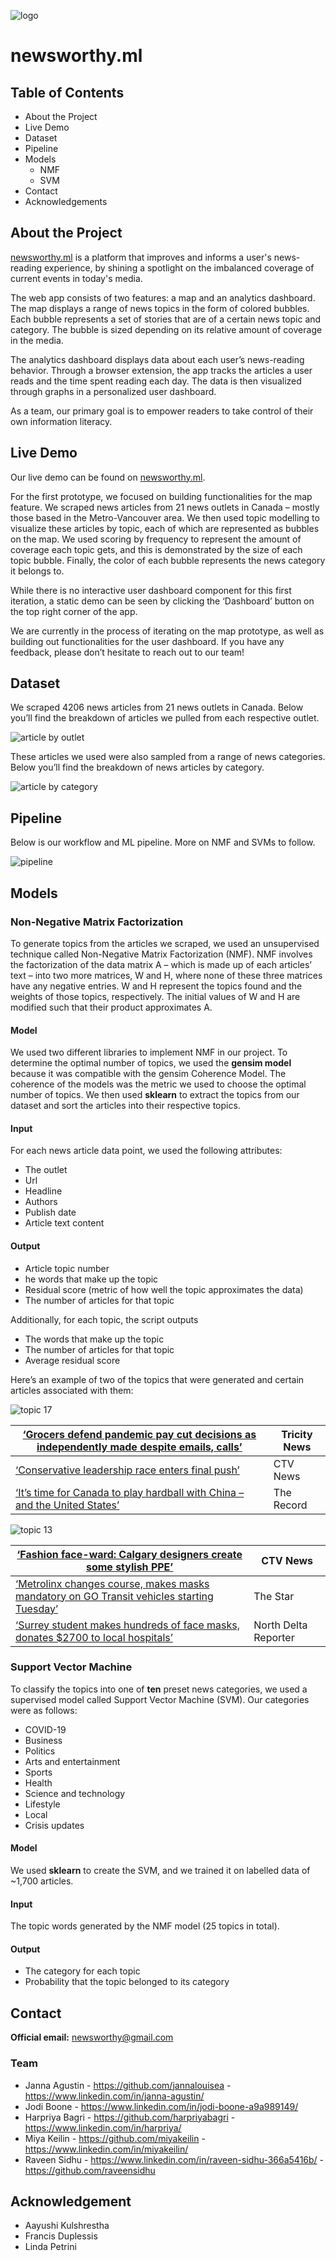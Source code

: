 ![logo](https://github.com/AI4GoodLab/2020_Cohort/tree/master/NewsworthyML/images/newsworthy.png)

# newsworthy.ml

## Table of Contents
- About the Project
- Live Demo
- Dataset
- Pipeline
- Models
  - NMF
  - SVM
- Contact
- Acknowledgements


## About the Project

[newsworthy.ml](http://newsworthy.ml) is a platform that improves and informs a user's news-reading experience, by shining a spotlight on the imbalanced coverage of current events in today's media. 

The web app consists of two features: a map and an analytics dashboard. The map displays a range of news topics in the form of colored bubbles. Each bubble represents a set of stories that are of a certain news topic and category. The bubble is sized depending on its relative amount of coverage in the media. 

The analytics dashboard displays data about each user’s news-reading behavior. Through a browser extension, the app tracks the articles a user reads and the time spent reading each day. The data is then visualized through graphs in a personalized user dashboard. 

As a team, our primary goal is to empower readers to take control of their own information literacy.

## Live Demo

Our live demo can be found on [newsworthy.ml](http://newsworthy.ml/).

For the first prototype, we focused on building functionalities for the map feature. We scraped news articles from 21 news outlets in Canada – mostly those based in the Metro-Vancouver area. We then used topic modelling to visualize these articles by topic, each of which are represented as bubbles on the map. We used scoring by frequency to represent the amount of coverage each topic gets, and this is demonstrated by the size of each topic bubble. Finally, the color of each bubble represents the news category it belongs to. 

While there is no interactive user dashboard component for this first iteration, a static demo can be seen by clicking the ‘Dashboard’ button on the top right corner of the app.

We are currently in the process of iterating on the map prototype, as well as building out functionalities for the user dashboard. If you have any feedback, please don’t hesitate to reach out to our team!


## Dataset
We scraped 4206 news articles from 21 news outlets in Canada. Below you’ll find the breakdown of articles we pulled from each respective outlet. 

![article by outlet](https://github.com/AI4GoodLab/2020_Cohort/tree/master/NewsworthyML/images/articles_by_outlet.png)

These articles we used were also sampled from a range of news categories. Below you’ll find the breakdown of news articles by category. 

![article by category](https://github.com/AI4GoodLab/2020_Cohort//NewsworthyML/images/articles_by_cat.png)



## Pipeline
Below is our workflow and ML pipeline. More on NMF and SVMs to follow.

![pipeline](https://github.com/AI4GoodLab/2020_Cohort/tree/master/NewsworthyML/images/pipeline.png)


## Models


### Non-Negative Matrix Factorization 
To generate topics from the articles we scraped, we used an unsupervised technique called Non-Negative Matrix Factorization (NMF). NMF involves the factorization of the data matrix A – which is made up of each articles’ text – into two more matrices, W and H, where none of these three matrices have any negative entries. W and H represent the topics found and the weights of those topics, respectively. The initial values of W and H are modified such that their product approximates A. 

#### Model
We used two different libraries to implement NMF in our project. To determine the optimal number of topics, we used the **gensim model** because it was compatible with the gensim Coherence Model. The coherence of the models was the metric we used to choose the optimal number of topics. We then used **sklearn** to extract the topics from our dataset and sort the articles into their respective topics. 

#### Input
For each news article data point, we used the following attributes: 
- The outlet
- Url
- Headline
- Authors
- Publish date
- Article text content 

#### Output
- Article topic number
- he words that make up the topic
- Residual score (metric of how well the topic approximates the data)
- The number of articles for that topic

Additionally, for each topic, the script outputs
- The words that make up the topic
- The number of articles for that topic
- Average residual score

Here’s an example of two of the topics that were generated and certain articles associated with them:

![topic 17](https://github.com/AI4GoodLab/2020_Cohort/tree/master/NewsworthyML/images/topic_17.png) 



[‘Grocers defend pandemic pay cut decisions as independently made despite emails, calls’](https://www.tricitynews.com/covid-19/grocers-defend-pandemic-pay-cut-decisions-as-independently-made-despite-emails-calls-1.24168500) | Tricity News
------------ | -------------
[‘Conservative leadership race enters final push’](https://www.ctvnews.ca/politics/conservative-leadership-race-enters-final-push-1.4830847) | CTV News
[‘It’s time for Canada to play hardball with China – and the United States’](https://www.therecord.com/ts/politics/political-opinion/2020/07/13/its-time-for-canada-to-play-hardball-with-china-and-the-united-states.html) | The Record 

![topic 13](https://github.com/AI4GoodLab/2020_Cohort/tree/master/NewsworthyML/images/topic_13.png) 


[‘Fashion face-ward: Calgary designers create some stylish PPE’](https://calgary.ctvnews.ca/fashion-face-ward-calgary-designers-create-some-stylish-ppe-1.5026059) | CTV News
------------ | -------------
[‘Metrolinx changes course, makes masks mandatory on GO Transit vehicles starting Tuesday’](https://www.thestar.com/news/gta/2020/07/17/masks-will-be-mandatory-on-go-transit-vehicles-starting-tuesday.html) | The Star
[‘Surrey student makes hundreds of face masks, donates $2700 to local hospitals’](https://www.northdeltareporter.com/community/surrey-student-makes-hundreds-of-face-masks-donates-2700-to-local-hospitals/) | North Delta Reporter



### Support Vector Machine

To classify the topics into one of **ten** preset news categories, we used a supervised model called Support Vector Machine (SVM). Our categories were as follows:
- COVID-19
- Business
- Politics
- Arts and entertainment
- Sports
- Health
- Science and technology
- Lifestyle
- Local
- Crisis updates 


#### Model
We used **sklearn** to create the SVM, and we trained it on labelled data of ~1,700 articles.

#### Input
The topic words generated by the NMF model (25 topics in total).

#### Output
- The category for each topic
- Probability that the topic belonged to its category


## Contact
**Official email:** newsworthy@gmail.com

### Team 
- Janna Agustin - https://github.com/jannalouisea - https://www.linkedin.com/in/janna-agustin/
- Jodi Boone - https://www.linkedin.com/in/jodi-boone-a9a989149/
- Harpriya Bagri - https://github.com/harpriyabagri - https://www.linkedin.com/in/harpriya/ 
- Miya Keilin - https://github.com/miyakeilin - https://www.linkedin.com/in/miyakeilin/
- Raveen Sidhu - https://www.linkedin.com/in/raveen-sidhu-366a5416b/ - https://github.com/raveensidhu




## Acknowledgement
- Aayushi Kulshrestha
- Francis Duplessis
- Linda Petrini




